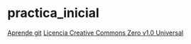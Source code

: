 # practica_inicial
<a href="https://oscargonzalez1987.github.io/practica_inicial">Aprende git</a>
<a href="https://github.com/OscarGonzalez1987/practica_inicial/blob/master/LICENSE.md">Licencia Creative Commons Zero v1.0 Universal</a>
